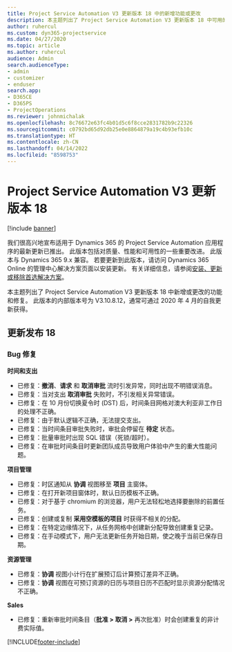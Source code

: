 ```yaml
---
title: Project Service Automation V3 更新版本 18 中的新增功能或更改
description: 本主题列出了 Project Service Automation V3 更新版本 18 中可用的功能和修复。
author: ruhercul
ms.custom: dyn365-projectservice
ms.date: 04/27/2020
ms.topic: article
ms.author: ruhercul
audience: Admin
search.audienceType:
- admin
- customizer
- enduser
search.app:
- D365CE
- D365PS
- ProjectOperations
ms.reviewer: johnmichalak
ms.openlocfilehash: 8c76672e63fc4b01d5c6f8cce2831782b9c22326
ms.sourcegitcommit: c0792bd65d92db25e0e8864879a19c4b93efb10c
ms.translationtype: HT
ms.contentlocale: zh-CN
ms.lasthandoff: 04/14/2022
ms.locfileid: "8598753"
---
```

# <a name="project-service-automation-update-release-18-v3"></a>Project Service Automation V3 更新版本 18

[!include [banner](../includes/psa-now-project-operations.md)]

我们很高兴地宣布适用于 Dynamics 365 的 Project Service Automation 应用程序的最新更新已推出。 此版本包括对质量、性能和可用性的一些重要改进。 此版本与 Dynamics 365 9.x 兼容。 若要更新到此版本，请访问 Dynamics 365 Online 的管理中心解决方案页面以安装更新。 有关详细信息，请参阅[安装、更新或移除首选解决方案](/power-platform/admin/install-remove-preferred-solution)。

本主题列出了 Project Service Automation V3 更新版本 18 中新增或更改的功能和修复。 此版本的内部版本号为 V3.10.8.12，通常可通过 2020 年 4 月的自我更新获得。

## <a name="update-release-18"></a>更新发布 18

### <a name="bug-fixes"></a>Bug 修复

**时间和支出**

- 已修复：**撤消**、**请求** 和 **取消审批** 流时引发异常，同时出现不明错误消息。
- 已修复：当对支出 **取消审批** 失败时，不引发相关异常错误。
- 已修复：在 10 月份切换夏令时 (DST) 后，时间条目网格对澳大利亚非工作日的处理不正确。
- 已修复：由于默认逻辑不正确，无法提交支出。
- 已修复：当时间条目审批失败时，审批会停留在 **待定** 状态。
- 已修复：批量审批时出现 SQL 错误（死锁/超时）。
- 已修复：在审批时间条目时更新团队成员导致用户体验中产生的重大性能问题。

**项目管理**

- 已修复：时区通知从 **协调** 视图移至 **项目** 主窗体。
- 已修复：在打开新项目窗体时，默认日历模板不正确。
- 已修复：对于基于 chromium 的浏览器，用户无法轻松地选择要删除的前置任务。
- 已修复：创建或复制 **采用空模板的项目** 时获得不相关的分配。
- 已修复：在特定边缘情况下，从任务网格中创建新分配导致创建重复记录。
- 已修复：在手动模式下，用户无法更新任务开始日期，使之晚于当前已保存日期。

**资源管理**

- 已修复：**协调** 视图小计行在扩展预订后计算预订差异不正确。
- 已修复：**协调** 视图在可预订资源的日历与项目日历不匹配时显示资源分配情况不正确。

**Sales**

- 已修复：重新审批时间条目（**批准 > 取消 >** 再次批准）时会创建重复的非计费实际值。


[!INCLUDE[footer-include](../includes/footer-banner.md)]
